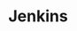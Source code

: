 
# Jenkins
<!--
jenkins自动化发布
https://www.jianshu.com/p/e2bc52db9605?utm_campaign=haruki&utm_content=note&utm_medium=reader_share&utm_source=weixin

三十二张图告诉你，Jenkins构建SpringBoot有多简单~ 
https://mp.weixin.qq.com/s/1H4E-gTyYmoueFIpK0AFlw
Jenkins书籍  
https://mp.weixin.qq.com/s/bT7VXffqHuzUZUY5c4ce7A
https://mp.weixin.qq.com/s/8tJwuwz5jMXnfg4HmPHh3g

Jenkins自动化部署Hybris 
https://mp.weixin.qq.com/s/Tmld9IZcCge23aQrf_4vsA
Jenkins 动态使用分支名称 
https://dayarch.top/p/jenkins-dynamic-using-git-branch.html
Jenkins 使用环境变量 
https://dayarch.top/p/jenkins-environment-variables.html
Jenkins自动化部署Hybris 
https://dayarch.top/p/jenkins-hybris-deploy.html
Jenkins学习之邮箱配置 
https://dayarch.top/p/jenkins-config-mail.html
Jenkins 集成 Harbor 自动发布镜像
https://mp.weixin.qq.com/s/IiZjuv23o8ui-gidyOJC2Q

Jenkins +Docker+Git 实现自动部署
https://www.cnblogs.com/seanRay/p/15126859.html
-->